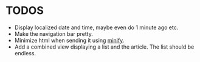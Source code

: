 # TODOS

* Display localized date and time, maybe even do 1 minute ago etc.
* Make the navigation bar pretty.
* Minimize html when sending it using [minify](https://github.com/tdewolff/minify).
* Add a combined view displaying a list and the article. The list should be endless.
